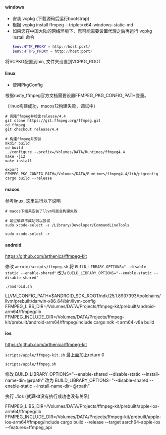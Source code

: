 

#### windows

- 安装 vcpkg (下载源码后运行bootstrap)
- 根据 vcpkg install ffmpeg --triplet=x64-windows-static-md
- 如果您在中国大陆的网络环境下，您可能需要设置代理之后再运行 vcpkg install 命令
  ```PowerShell
  $env:HTTP_PROXY = http://host:port/
  $env:HTTPS_PROXY = http://host:port/
  ```

将VCPKG配置到bin, 文件夹设置到VCPKG_ROOT

#### linux


- 使用PkgConfig

根据rusty_ffmpeg官方文档需要设置FFMPEG_PKG_CONFIG_PATH变量。

（linux构建成功，macos12构建失败，调试中）

```shell
# 克隆ffmpeg并检出release/4.4
git clone https://git.ffmpeg.org/ffmpeg.git
cd ffmpeg
git checkout release/4.4

# 构建ffmpeg并安装
mkdir build
cd build
../configure --prefix=/Volumes/DATA/Runtimes/ffmpeg4.4
make -j12
make install
```

```shell
export FFMPEG_PKG_CONFIG_PATH=/Volumes/DATA/Runtimes/ffmpeg4.4/lib/pkgconfig
cargo build --release
```

#### macos

参考linux, 这里进行以下说明

```
# macos下如果安装了llvm可能会构建失败

# 如过编译不成功可以尝试
sudo xcode-select -s /Library/Developer/CommandLineTools

sudo xcode-select -r
```


#### android

https://github.com/arthenica/ffmpeg-kit

修改 `anroid/scropts/ffmpeg.sh`
将   `BUILD_LIBRARY_OPTIONS="--disable-static --enable-shared"`
改为 `BUILD_LIBRARY_OPTIONS="--enable-static --disable-shared"`

```./android.sh```

LLVM_CONFIG_PATH=$ANDROID_SDK_ROOT/ndk/25.1.8937393/toolchains/llvm/prebuilt/darwin-x86_64/bin/llvm-config 
FFMPEG_LIBS_DIR=/Volumes/DATA/Projects/ffmpeg-kit/prebuilt/android-arm64/ffmpeg/lib 
FFMPEG_INCLUDE_DIR=/Volumes/DATA/Projects/ffmpeg-kit/prebuilt/android-arm64/ffmpeg/include 
cargo ndk -t arm64-v8a build


#### ios

https://github.com/arthenica/ffmpeg-kit

`scripts/apple/ffmpeg-kit.sh` 最上面加上return 0

`scripts/apple/ffmpeg.sh`

修改 BUILD_LIBRARY_OPTIONS="--enable-shared --disable-static --install-name-dir=@rpath"
改为 BUILD_LIBRARY_OPTIONS="--disable-shared --enable-static --install-name-dir=@rpath"

执行 ./ios (就算kit没有执行成功也没有关系)


FFMPEG_LIBS_DIR=/Volumes/DATA/Projects/ffmpeg-kit/prebuilt/apple-ios-arm64/ffmpeg/lib 
FFMPEG_INCLUDE_DIR=/Volumes/DATA/Projects/ffmpeg-kit/prebuilt/apple-ios-arm64/ffmpeg/include cargo build --release --target 
aarch64-apple-ios --features=ffmpeg_api


